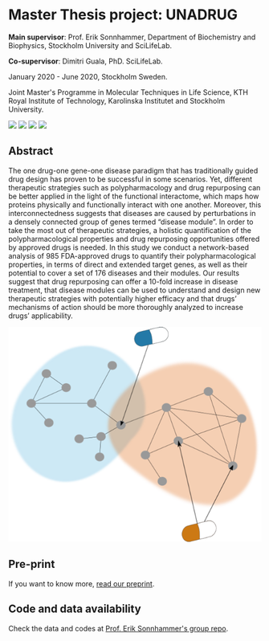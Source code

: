 # Master Thesis project: UNADRUG
**Main supervisor**: Prof. Erik Sonnhammer, Department of Biochemistry and Biophysics, Stockholm University and SciLifeLab.


**Co-supervisor**: Dimitri Guala, PhD. SciLifeLab.


January 2020 - June 2020, Stockholm Sweden.


Joint Master's Programme in Molecular Techniques in Life Science, KTH Royal Institute of Technology, Karolinska Institutet and Stockholm University.


![](/kth_logo.png) 
![](/ki_logo.png)
![](/su_logo.jpg)
![](/scilifelab_logo.png)


## Abstract


The one drug-one gene-one disease paradigm that has traditionally guided drug
design has proven to be successful in some scenarios. Yet, different therapeutic
strategies such as polypharmacology and drug repurposing can be better applied
in the light of the functional interactome, which maps how proteins physically
and functionally interact with one another. Moreover, this interconnectedness
suggests that diseases are caused by perturbations in a densely connected group
of genes termed “disease module”. In order to take the most out of therapeutic
strategies, a holistic quantification of the polypharmacological properties and
drug repurposing opportunities offered by approved drugs is needed. In this
study we conduct a network-based analysis of 985 FDA-approved drugs to quantify
their polypharmacological properties, in terms of direct and extended target
genes, as well as their potential to cover a set of 176 diseases and their
modules. Our results suggest that drug repurposing can offer a 10-fold increase
in disease treatment, that disease modules can be used to understand and design
new therapeutic strategies with potentially higher efficacy and that drugs’
mechanisms of action should be more thoroughly analyzed to increase drugs’
applicability.


![](/unadrug_repo_image.png)


## Pre-print
If you want to know more, [read our preprint](https://osf.io/4rvaz).


## Code and data availability
Check the data and codes at [Prof. Erik Sonnhammer's group repo](https://bitbucket.org/sonnhammergroup/unadrug/src).
